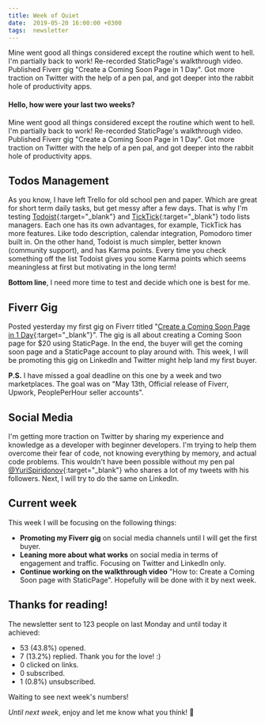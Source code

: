 ```yaml
---
title: Week of Quiet
date:  2019-05-20 16:00:00 +0300
tags:  newsletter
---
```


Mine went good all things considered except the routine which went to hell. I'm partially back to work! Re-recorded StaticPage's walkthrough video. Published Fiverr gig "Create a Coming Soon Page in 1 Day". Got more traction on Twitter with the help of a pen pal, and got deeper into the rabbit hole of productivity apps.

<!-- more -->

#### Hello, how were your last two weeks?

Mine went good all things considered except the routine which went to hell. I'm partially back to work! Re-recorded StaticPage's walkthrough video. Published Fiverr gig "Create a Coming Soon Page in 1 Day". Got more traction on Twitter with the help of a pen pal, and got deeper into the rabbit hole of productivity apps.

## Todos Management

As you know, I have left Trello for old school pen and paper. Which are great for short term daily tasks, but get messy after a few days. That is why I'm testing [Todoist](https://todoist.com/){:target="_blank"} and [TickTick](https://ticktick.com/){:target="_blank"} todo lists managers. Each one has its own advantages, for example, TickTick has more features. Like todo description, calendar integration, Pomodoro timer built in. On the other hand, Todoist is much simpler, better known (community support), and has Karma points. Every time you check something off the list Todoist gives you some Karma points which seems meaningless at first but motivating in the long term!

**Bottom line**, I need more time to test and decide which one is best for me.

## Fiverr Gig

Posted yesterday my first gig on Fiverr titled "[Create a Coming Soon Page in 1 Day](https://www.fiverr.com/idan_goldman/create-a-coming-soon-page-in-1-day){:target="_blank"}". The gig is all about creating a Coming Soon page for $20 using StaticPage. In the end, the buyer will get the coming soon page and a StaticPage account to play around with. This week, I will be promoting this gig on LinkedIn and Twitter might help land my first buyer.

**P.S.** I have missed a goal deadline on this one by a week and two marketplaces. The goal was on "May 13th, Official release of Fiverr, Upwork, PeoplePerHour seller accounts".

## Social Media
I'm getting more traction on Twitter by sharing my experience and knowledge as a developer with beginner developers. I'm trying to help them overcome their fear of code, not knowing everything by memory, and actual code problems. This wouldn't have been possible without my pen pal [@YuriSpiridonov](https://twitter.com/YuriSpiridonov){:target="_blank"} who shares a lot of my tweets with his followers. Next, I will try to do the same on LinkedIn.

## Current week

This week I will be focusing on the following things:

- **Promoting my Fiverr gig** on social media channels until I will get the first buyer.
- **Leaning more about what works** on social media in terms of engagement and traffic. Focusing on Twitter and LinkedIn only.
- **Continue working on the walkthrough video** "How to: Create a Coming Soon page with StaticPage". Hopefully will be done with it by next week.

## Thanks for reading!

The newsletter sent to 123 people on last Monday and until today it achieved:

- 53 (43.8%) opened.
- 7 (13.2%) replied. Thank you for the love! :)
- 0 clicked on links.
- 0 subscribed.
- 1 (0.8%) unsubscribed.

Waiting to see next week's numbers!

*Until next week*, enjoy and let me know what you think! 🙌
